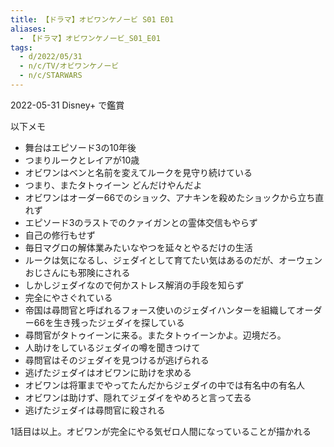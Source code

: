 ```yaml
---
title: 【ドラマ】オビワンケノービ S01 E01
aliases:
  - 【ドラマ】オビワンケノービ_S01_E01
tags:
  - d/2022/05/31
  - n/c/TV/オビワンケノービ
  - n/c/STARWARS
---
```


2022-05-31 Disney+ で鑑賞

以下メモ

- 舞台はエピソード3の10年後
- つまりルークとレイアが10歳
- オビワンはベンと名前を変えてルークを見守り続けている
- つまり、またタトゥイーン どんだけやんだよ
- オビワンはオーダー66でのショック、アナキンを殺めたショックから立ち直れず
- エピソード3のラストでのクァイガンとの霊体交信もやらず
- 自己の修行もせず
- 毎日マグロの解体業みたいなやつを延々とやるだけの生活
- ルークは気になるし、ジェダイとして育てたい気はあるのだが、オーウェンおじさんにも邪険にされる
- しかしジェダイなので何かストレス解消の手段を知らず
- 完全にやさぐれている
- 帝国は尋問官と呼ばれるフォース使いのジェダイハンターを組織してオーダー66を生き残ったジェダイを探している
- 尋問官がタトゥイーンに来る。またタトゥイーンかよ。辺境だろ。
- 人助けをしているジェダイの噂を聞きつけて
- 尋問官はそのジェダイを見つけるが逃げられる
- 逃げたジェダイはオビワンに助けを求める
- オビワンは将軍までやってたんだからジェダイの中では有名中の有名人
- オビワンは助けず、隠れてジェダイをやめろと言って去る
- 逃げたジェダイは尋問官に殺される


1話目は以上。オビワンが完全にやる気ゼロ人間になっていることが描かれる











